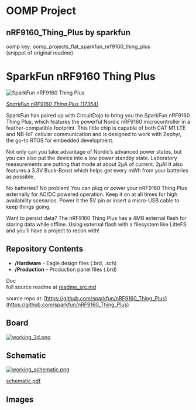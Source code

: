 # OOMP Project  
## nRF9160_Thing_Plus  by sparkfun  
  
oomp key: oomp_projects_flat_sparkfun_nrf9160_thing_plus  
(snippet of original readme)  
  
SparkFun nRF9160 Thing Plus  
========================================  
  
![SparkFun nRF9160 Thing Plus](https://cdn.sparkfun.com/assets/parts/1/6/3/6/0/17354-SparkFun_Thing_Plus_-_nRF9160-01.jpg)  
  
[*SparkFun nRF9160 Thing Plus (17354)*](https://www.sparkfun.com/products/17354)  
  
SparkFun has paired up with CircuitDojo to bring you the SparkFun nRF9160 Thing Plus, which features the powerful Nordic nRF9160 microcontroller in a feather-compatible footprint. This little chip is capable of both CAT M1 LTE and NB-IoT cellular communication and is designed to work with Zephyr, the go-to RTOS for embedded development.  
  
Not only can you take advantage of Nordic’s advanced power states, but you can also put the device into a low power standby state. Laboratory measurements are putting that mode at about 2µA of current. 2µA! It also features a 3.3V Buck-Boost which helps get every mWh from your batteries as possible.  
  
No batteries? No problem! You can plug or power your nRF9160 Thing Plus externally for AC/DC powered operation. Keep it on at all times for high availability scenarios. Power it the 5V pin or insert a micro-USB cable to keep things going.  
  
Want to persist data? The nRF9160 Thing Plus has a 4MB external flash for storing data while offline. Using external flash with a filesystem like LitteFS and you’ll have a project to recon with!  
  
  
Repository Contents  
-------------------  
  
* **/Hardware** - Eagle design files (.brd, .sch)  
* **/Production** - Production panel files (.brd)  
  
Doc  
  full source readme at [readme_src.md](readme_src.md)  
  
source repo at: [https://github.com/sparkfun/nRF9160_Thing_Plus](https://github.com/sparkfun/nRF9160_Thing_Plus)  
## Board  
  
[![working_3d.png](working_3d_600.png)](working_3d.png)  
## Schematic  
  
[![working_schematic.png](working_schematic_600.png)](working_schematic.png)  
  
[schematic pdf](working_schematic.pdf)  
## Images  
